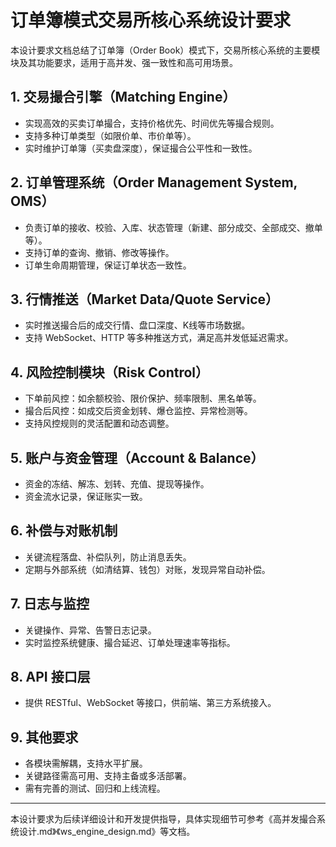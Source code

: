 # 订单簿模式交易所核心系统设计要求

本设计要求文档总结了订单簿（Order Book）模式下，交易所核心系统的主要模块及其功能要求，适用于高并发、强一致性和高可用场景。

## 1. 交易撮合引擎（Matching Engine）
- 实现高效的买卖订单撮合，支持价格优先、时间优先等撮合规则。
- 支持多种订单类型（如限价单、市价单等）。
- 实时维护订单簿（买卖盘深度），保证撮合公平性和一致性。

## 2. 订单管理系统（Order Management System, OMS）
- 负责订单的接收、校验、入库、状态管理（新建、部分成交、全部成交、撤单等）。
- 支持订单的查询、撤销、修改等操作。
- 订单生命周期管理，保证订单状态一致性。

## 3. 行情推送（Market Data/Quote Service）
- 实时推送撮合后的成交行情、盘口深度、K线等市场数据。
- 支持 WebSocket、HTTP 等多种推送方式，满足高并发低延迟需求。

## 4. 风险控制模块（Risk Control）
- 下单前风控：如余额校验、限价保护、频率限制、黑名单等。
- 撮合后风控：如成交后资金划转、爆仓监控、异常检测等。
- 支持风控规则的灵活配置和动态调整。

## 5. 账户与资金管理（Account & Balance）
- 资金的冻结、解冻、划转、充值、提现等操作。
- 资金流水记录，保证账实一致。

## 6. 补偿与对账机制
- 关键流程落盘、补偿队列，防止消息丢失。
- 定期与外部系统（如清结算、钱包）对账，发现异常自动补偿。

## 7. 日志与监控
- 关键操作、异常、告警日志记录。
- 实时监控系统健康、撮合延迟、订单处理速率等指标。

## 8. API 接口层
- 提供 RESTful、WebSocket 等接口，供前端、第三方系统接入。

## 9. 其他要求
- 各模块需解耦，支持水平扩展。
- 关键路径需高可用、支持主备或多活部署。
- 需有完善的测试、回归和上线流程。

---
本设计要求为后续详细设计和开发提供指导，具体实现细节可参考《高并发撮合系统设计.md》《ws_engine_design.md》等文档。
